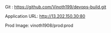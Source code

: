Git : 
https://github.com/Vinoth199/devops-build.git

Application URL:
http://13.202.150.30:80

Prod Image:
vinoth1908/prod:prod
